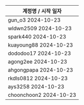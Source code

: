 | 계정명 / 시작 일자|
|--------|
| gun_o3 2024-10-23 |
| wldwn2509 2024-10-23 |
| spark440 2024-10-23 |
| kuayoung88 2024-10-23 |
| dododoo17 2024-10-23 |
| agong2ee 2024-10-23 |
| ahgongpapa 2024-10-23 |
| rkdls0812 2024-10-23 |
| ays3258 2024-10-23 |
| choonchoon2 2024-10-23 |
